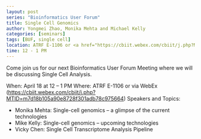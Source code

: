 ```yaml
---
layout: post
series: "Bioinformatics User Forum"
title: Single Cell Genomics
author: Yongmei Zhao, Monika Mehta and Michael Kelly
categories: [seminars]
tags: [BUF, single cell]
location: ATRF E-1106 or <a href="https://cbiit.webex.com/cbiit/j.php?MTID=m7d18b105a90e8728f301adb78c975664">WebEx</a>
time: 12 - 1 PM
---
```


Come join us for our next Bioinformatics User Forum Meeting where we will be discussing Single Cell Analysis.

When: April 18 at 12 – 1 PM
Where: ATRF E-1106 or via WebEx (https://cbiit.webex.com/cbiit/j.php?MTID=m7d18b105a90e8728f301adb78c975664)
Speakers and Topics:

* Monika Mehta: Single-cell genomics – a glimpse of the current technologies
* Mike Kelly: Single-cell genomics – upcoming technologies
* Vicky Chen: Single Cell Transcriptome Analysis Pipeline
